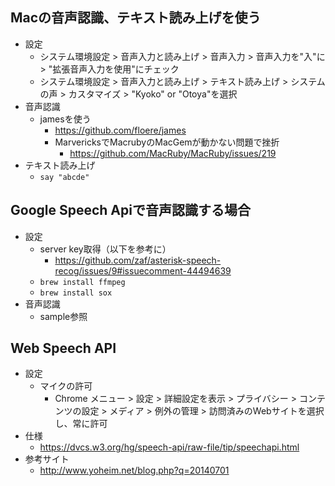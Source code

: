 ## Macの音声認識、テキスト読み上げを使う
* 設定
  * システム環境設定 > 音声入力と読み上げ > 音声入力 > 音声入力を"入"に > "拡張音声入力を使用"にチェック
  * システム環境設定 > 音声入力と読み上げ > テキスト読み上げ > システムの声 > カスタマイズ > "Kyoko" or "Otoya"を選択
* 音声認識
  * jamesを使う
    * https://github.com/floere/james
    * MarvericksでMacrubyのMacGemが動かない問題で挫折
      * https://github.com/MacRuby/MacRuby/issues/219
* テキスト読み上げ
  * `say "abcde"` 

## Google Speech Apiで音声認識する場合
* 設定
  * server key取得（以下を参考に）
    * https://github.com/zaf/asterisk-speech-recog/issues/9#issuecomment-44494639 
  * `brew install ffmpeg`
  * `brew install sox`
* 音声認識
  * sample参照 

## Web Speech API
* 設定
  * マイクの許可
    * Chrome メニュー > 設定 > 詳細設定を表示 > プライバシー > コンテンツの設定 > メディア > 例外の管理 > 訪問済みのWebサイトを選択し、常に許可 
* 仕様
  * https://dvcs.w3.org/hg/speech-api/raw-file/tip/speechapi.html
* 参考サイト
  * http://www.yoheim.net/blog.php?q=20140701 

